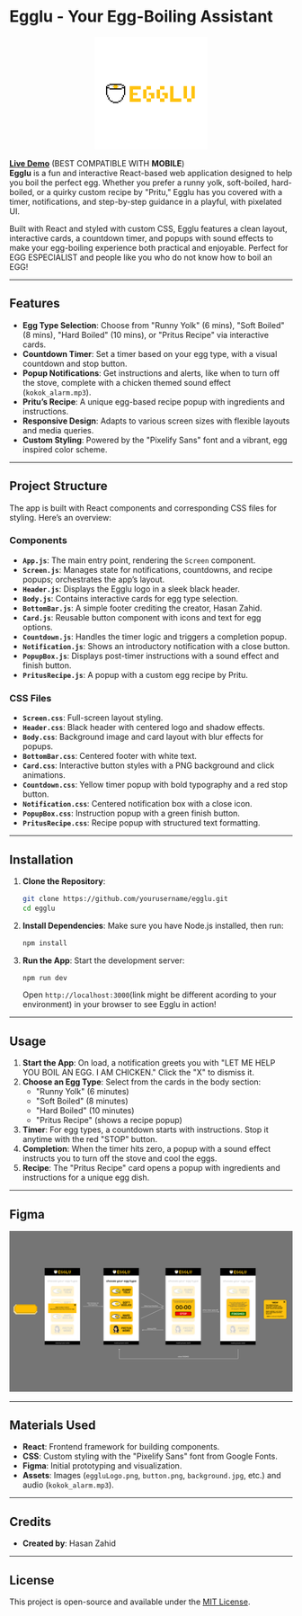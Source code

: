 # Egglu - Your Egg-Boiling Assistant

<div align="center"> <img src="src/assets/eggluLogo.png" alt="Egglu Logo" width="200" /> </div>

[**Live Demo**](https://zahidhub.github.io/egglu/) (BEST COMPATIBLE WITH **MOBILE**)<br/>
**Egglu** is a fun and interactive React-based web application designed to help you boil the perfect egg. Whether you prefer a runny yolk, soft-boiled, hard-boiled, or a quirky custom recipe by "Pritu," Egglu has you covered with a timer, notifications, and step-by-step guidance in a playful, with pixelated UI.

Built with React and styled with custom CSS, Egglu features a clean layout, interactive cards, a countdown timer, and popups with sound effects to make your egg-boiling experience both practical and enjoyable. Perfect for EGG ESPECIALIST and people like you who do not know how to boil an EGG!

---

## Features

- **Egg Type Selection**: Choose from "Runny Yolk" (6 mins), "Soft Boiled" (8 mins), "Hard Boiled" (10 mins), or "Pritus Recipe" via interactive cards.
- **Countdown Timer**: Set a timer based on your egg type, with a visual countdown and stop button.
- **Popup Notifications**: Get instructions and alerts, like when to turn off the stove, complete with a chicken themed sound effect (`kokok_alarm.mp3`).
- **Pritu’s Recipe**: A unique egg-based recipe popup with ingredients and instructions.
- **Responsive Design**: Adapts to various screen sizes with flexible layouts and media queries.
- **Custom Styling**: Powered by the "Pixelify Sans" font and a vibrant, egg inspired color scheme.

---

## Project Structure

The app is built with React components and corresponding CSS files for styling. Here’s an overview:

### Components
- **`App.js`**: The main entry point, rendering the `Screen` component.
- **`Screen.js`**: Manages state for notifications, countdowns, and recipe popups; orchestrates the app’s layout.
- **`Header.js`**: Displays the Egglu logo in a sleek black header.
- **`Body.js`**: Contains interactive cards for egg type selection.
- **`BottomBar.js`**: A simple footer crediting the creator, Hasan Zahid.
- **`Card.js`**: Reusable button component with icons and text for egg options.
- **`Countdown.js`**: Handles the timer logic and triggers a completion popup.
- **`Notification.js`**: Shows an introductory notification with a close button.
- **`PopupBox.js`**: Displays post-timer instructions with a sound effect and finish button.
- **`PritusRecipe.js`**: A popup with a custom egg recipe by Pritu.

### CSS Files
- **`Screen.css`**: Full-screen layout styling.
- **`Header.css`**: Black header with centered logo and shadow effects.
- **`Body.css`**: Background image and card layout with blur effects for popups.
- **`BottomBar.css`**: Centered footer with white text.
- **`Card.css`**: Interactive button styles with a PNG background and click animations.
- **`Countdown.css`**: Yellow timer popup with bold typography and a red stop button.
- **`Notification.css`**: Centered notification box with a close icon.
- **`PopupBox.css`**: Instruction popup with a green finish button.
- **`PritusRecipe.css`**: Recipe popup with structured text formatting.

---

## Installation

1. **Clone the Repository**:
   ```bash
   git clone https://github.com/yourusername/egglu.git
   cd egglu
   ```

2. **Install Dependencies**:
   Make sure you have Node.js installed, then run:
   ```bash
   npm install
   ```

3. **Run the App**:
   Start the development server:
   ```bash
   npm run dev
   ```
   Open `http://localhost:3000`(link might be different acording to your environment) in your browser to see Egglu in action!

---

## Usage

1. **Start the App**: On load, a notification greets you with "LET ME HELP YOU BOIL AN EGG. I AM CHICKEN." Click the "X" to dismiss it.
2. **Choose an Egg Type**: Select from the cards in the body section:
   - "Runny Yolk" (6 minutes)
   - "Soft Boiled" (8 minutes)
   - "Hard Boiled" (10 minutes)
   - "Pritus Recipe" (shows a recipe popup)
3. **Timer**: For egg types, a countdown starts with instructions. Stop it anytime with the red "STOP" button.
4. **Completion**: When the timer hits zero, a popup with a sound effect instructs you to turn off the stove and cool the eggs.
5. **Recipe**: The "Pritus Recipe" card opens a popup with ingredients and instructions for a unique egg dish.

---

## Figma

![Egglu Prototype](src/assets/FigmaProto.jpg)

---

## Materials Used

- **React**: Frontend framework for building components.
- **CSS**: Custom styling with the "Pixelify Sans" font from Google Fonts.
- **Figma**: Initial prototyping and visualization.
- **Assets**: Images (`eggluLogo.png`, `button.png`, `background.jpg`, etc.) and audio (`kokok_alarm.mp3`).

---

## Credits

- **Created by**: Hasan Zahid  

---

## License

This project is open-source and available under the [MIT License](LICENSE).
